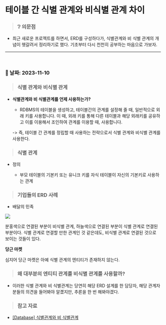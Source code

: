 # 테이블 간 식별 관계와 비식별 관계 차이

> ### :grey_question: 의문점

- 최근 새로운 프로젝트를 하면서, ERD를 구성하다가, 식별관계와 비 식별 관계의 개념이 헷갈려서 정리하기로 했다. 기초부터 다시 천천히 공부하는 마음으로 가보자.

---

<br>

### :date: 날짜: 2023-11-10

> ### 식별 관계와 비식별 관계

- **식별관계와 비 식별관계를 언제 사용하는가?**
  
  - RDBMS의 테이블을 생성하고, 테이블간의 관계를 설정해 줄 때, 일반적으로 외래 키를 사용합니다. 이 때, 외래 키를 통해 다른 테이블과 해당 외래키를 공유하고 이를 이용해서 조인하여 관계를 이용할 때, 사용합니다.
  
  -> 즉, 테이블 간 관계를 정립할 때 사용하는 전략으로서 식별 관계와 비식별 관계를 사용한다.

> ### 식별 관계

- 정의
  
  - 부모 테이블의 기본키 또는 유니크 키를 자식 테이블이 자신의 기본키로 사용하는 관계



> ### 기업들의 ERD 사례

- 배달의 민족

![](C:\Users\ganjisriver\AppData\Roaming\marktext\images\2023-11-15-22-04-14-image.png)

분홍색으로 연결된 부분이 비식별 관계, 하늘색으로 연결된 부분이 식별 관계로 연결된 부분이다. 식별 관계로 연결할 만한 관계인 것 같은데도, 비식별 관계로 연결된 것으로 보이는 것들이 있다.

**당근 마켓**



심지어 당근 마켓은 아예 식별 관계의 엔티티가 존재하지 않는다.



> ### 왜 대부분의 엔티티 관계를 비식별 관계를 사용할까?

- 이러한 식별 관계와 비 식별관계는 당연히 해당 ERD 설계를 한 담당자, 해당 관계자 분들의 의견을 들어봐야 알곘지만, 추론을 한 번 해봐야겠다.

> ### 참고 자료

- [[Database] 식별관계와 비 식별관계](https://deveric.tistory.com/108)
